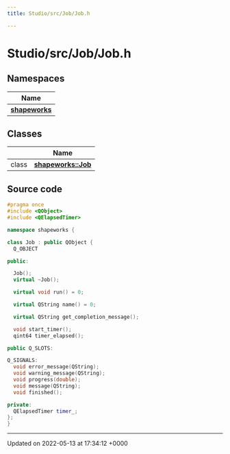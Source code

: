 ```yaml
---
title: Studio/src/Job/Job.h

---
```


# Studio/src/Job/Job.h



## Namespaces

| Name           |
| -------------- |
| **[shapeworks](../Namespaces/namespaceshapeworks.md)**  |

## Classes

|                | Name           |
| -------------- | -------------- |
| class | **[shapeworks::Job](../Classes/classshapeworks_1_1Job.md)**  |




## Source code

```cpp
#pragma once
#include <QObject>
#include <QElapsedTimer>

namespace shapeworks {

class Job : public QObject {
  Q_OBJECT

public:

  Job();
  virtual ~Job();

  virtual void run() = 0;

  virtual QString name() = 0;

  virtual QString get_completion_message();

  void start_timer();
  qint64 timer_elapsed();

public Q_SLOTS:

Q_SIGNALS:
  void error_message(QString);
  void warning_message(QString);
  void progress(double);
  void message(QString);
  void finished();

private:
  QElapsedTimer timer_;
};
}
```


-------------------------------

Updated on 2022-05-13 at 17:34:12 +0000
